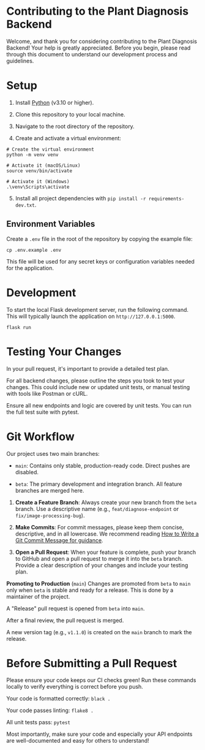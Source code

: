 # Contributing to the Plant Diagnosis Backend

Welcome, and thank you for considering contributing to the Plant Diagnosis Backend! Your help is greatly appreciated. Before you begin, please read through this document to understand our development process and guidelines.

# Setup

1. Install [Python](https://www.python.org/downloads/) (v3.10 or higher).

2. Clone this repository to your local machine.

3. Navigate to the root directory of the repository.

4. Create and activate a virtual environment:

```
# Create the virtual environment
python -m venv venv

# Activate it (macOS/Linux)
source venv/bin/activate

# Activate it (Windows)
.\venv\Scripts\activate
```

5. Install all project dependencies with `pip install -r requirements-dev.txt`.

## Environment Variables

Create a `.env` file in the root of the repository by copying the example file:

```
cp .env.example .env
```

This file will be used for any secret keys or configuration variables needed for the application.

# Development

To start the local Flask development server, run the following command. This will typically launch the application on `http://127.0.0.1:5000`.

```
flask run
```

# Testing Your Changes

In your pull request, it's important to provide a detailed test plan.

For all backend changes, please outline the steps you took to test your changes. This could include new or updated unit tests, or manual testing with tools like Postman or cURL.

Ensure all new endpoints and logic are covered by unit tests. You can run the full test suite with pytest.

# Git Workflow

Our project uses two main branches:

- `main`: Contains only stable, production-ready code. Direct pushes are disabled.

- `beta`: The primary development and integration branch. All feature branches are merged here.

1. **Create a Feature Branch**: Always create your new branch from the `beta` branch. Use a descriptive name (e.g., `feat/diagnose-endpoint` or `fix/image-processing-bug`).

2. **Make Commits**: For commit messages, please keep them concise, descriptive, and in all lowercase. We recommend reading [How to Write a Git Commit Message for guidance](https://chris.beams.io/posts/git-commit/).

3. **Open a Pull Request**: When your feature is complete, push your branch to GitHub and open a pull request to merge it into the `beta` branch. Provide a clear description of your changes and include your testing plan.

**Promoting to Production** (`main`)
Changes are promoted from `beta` to `main` only when `beta` is stable and ready for a release. This is done by a maintainer of the project.

A "Release" pull request is opened from `beta` into `main`.

After a final review, the pull request is merged.

A new version tag (e.g., `v1.1.0`) is created on the `main` branch to mark the release.

# Before Submitting a Pull Request

Please ensure your code keeps our CI checks green! Run these commands locally to verify everything is correct before you push.

Your code is formatted correctly: `black .`

Your code passes linting: `flake8 .`

All unit tests pass: `pytest`

Most importantly, make sure your code and especially your API endpoints are well-documented and easy for others to understand!
